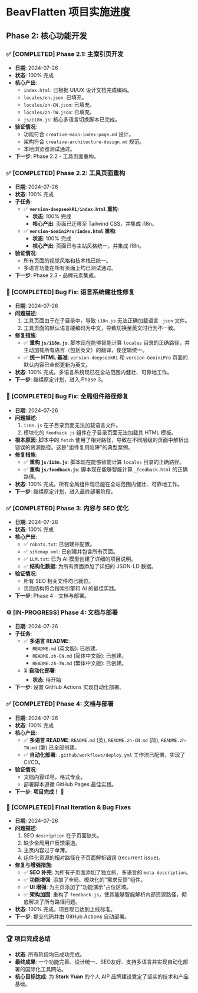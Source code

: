 # BeavFlatten 项目实施进度

## Phase 2: 核心功能开发

### ✅ **[COMPLETED] Phase 2.1: 主索引页开发**
- **日期**: 2024-07-26
- **状态**: 100% 完成
- **核心产出**:
  - `index.html`: 已根据 UI/UX 设计文档完成编码。
  - `locales/en.json`: 已填充。
  - `locales/zh-CN.json`: 已填充。
  - `locales/zh-TW.json`: 已填充。
  - `js/i18n.js`: 核心多语言切换脚本已完成。
- **验证情况**:
  - 功能符合 `creative-main-index-page.md` 设计。
  - 架构符合 `creative-architecture-design.md` 规范。
  - 本地浏览器测试通过。
- **下一步**: Phase 2.2 - 工具页面重构。

### ✅ **[COMPLETED] Phase 2.2: 工具页面重构**
- **日期**: 2024-07-26
- **状态**: 100% 完成
- **子任务**:
  - ✅ **`version-deepseekR1/index.html` 重构**:
    - **状态**: 100% 完成
    - **核心产出**: 页面已迁移至 Tailwind CSS，并集成 i18n。
  - ✅ **`version-GeminiPro/index.html` 重构**:
    - **状态**: 100% 完成
    - **核心产出**: 页面已与主站风格统一，并集成 i18n。
- **验证情况**:
  - 所有页面的视觉风格和技术栈已统一。
  - 多语言功能在所有页面上均已测试通过。
- **下一步**: Phase 2.3 - 品牌元素集成。

### 🐞 **[COMPLETED] Bug Fix: 语言系统健壮性修复**
- **日期**: 2024-07-26
- **问题描述**:
  1.  工具页面由于在子目录中，导致 `i18n.js` 无法正确加载语言 `.json` 文件。
  2.  工具页面的默认语言硬编码为中文，导致切换至英文时行为不一致。
- **修复措施**:
  - ✅ **重构 `js/i18n.js`**: 脚本现在能够智能计算 `locales` 目录的正确路径，并主动加载所有语言（包括英文）的翻译，使逻辑统一。
  - ✅ **统一 HTML 基准**: `version-deepseekR1` 和 `version-GeminiPro` 页面的默认内容已全部更新为英文。
- **状态**: 100% 完成。多语言系统现已在全站范围内健壮、可靠地工作。
- **下一步**: 继续原定计划，进入 Phase 3。

### 🐞 **[COMPLETED] Bug Fix: 全局组件路径修复**
- **日期**: 2024-07-26
- **问题描述**:
  1.  `i18n.js` 在子目录页面无法加载语言文件。
  2.  模块化的 `feedback.js` 组件在子目录页面无法加载其 HTML 模板。
- **根本原因**: 脚本中的 `fetch` 使用了相对路径，导致在不同层级的页面中解析出错误的资源路径。这是"组件复用陷阱"的典型案例。
- **修复措施**:
  - ✅ **重构 `js/i18n.js`**: 脚本现在能够智能计算 `locales` 目录的正确路径。
  - ✅ **重构 `js/feedback.js`**: 脚本现在能够智能计算 `_feedback.html` 的正确路径。
- **状态**: 100% 完成。所有全局组件现已能在全站范围内健壮、可靠地工作。
- **下一步**: 继续原定计划，进入最终部署阶段。

### ✅ **[COMPLETED] Phase 3: 内容与 SEO 优化**
- **日期**: 2024-07-26
- **状态**: 100% 完成
- **核心产出**:
  - ✅ `robots.txt`: 已创建并配置。
  - ✅ `sitemap.xml`: 已创建并包含所有页面。
  - ✅ `LLM.txt`: 已为 AI 模型创建了详细的项目说明。
  - ✅ **结构化数据**: 为所有页面添加了详细的 JSON-LD 数据。
- **验证情况**:
  - 所有 SEO 相关文件均已就位。
  - 页面结构符合搜索引擎和 AI 的最佳实践。
- **下一步**: Phase 4 - 文档与部署。

### ⚙️ **[IN-PROGRESS] Phase 4: 文档与部署**
- **日期**: 2024-07-26
- **子任务**:
  - ✅ **多语言 README**:
    - `README.md` (英文版): 已创建。
    - `README.zh-CN.md` (简体中文版): 已创建。
    - `README.zh-TW.md` (繁体中文版): 已创建。
  - ⏳ **自动化部署**:
    - **状态**: 待开始
- **下一步**: 设置 GitHub Actions 实现自动化部署。

### ✅ **[COMPLETED] Phase 4: 文档与部署**
- **日期**: 2024-07-26
- **状态**: 100% 完成
- **核心产出**:
  - ✅ **多语言 README**: `README.md` (英), `README.zh-CN.md` (简), `README.zh-TW.md` (繁) 已全部创建。
  - ✅ **自动化部署**: `.github/workflows/deploy.yml` 工作流已配置，实现了 CI/CD。
- **验证情况**:
  - 文档内容详尽，格式专业。
  - 部署脚本遵循 GitHub Pages 最佳实践。
- **下一步**: **项目完成！** 🚀

### 🌟 **[COMPLETED] Final Iteration & Bug Fixes**
- **日期**: 2024-07-26
- **问题描述**:
  1.  SEO `description` 在子页面缺失。
  2.  缺少全局用户反馈渠道。
  3.  主页内容过于单薄。
  4.  组件化资源的相对路径在子页面解析错误 (recurrent issue)。
- **修复与增强措施**:
  - ✅ **SEO 补完**: 为所有子页面添加了独立的、多语言的 `meta description`。
  - ✅ **功能增强**: 添加了全局、模块化的"需求反馈"组件。
  - ✅ **UI 增强**: 为主页添加了"功能演示"占位区域。
  - ✅ **架构加固**: 重构了 `feedback.js`，使其能够智能解析内部资源路径，彻底解决了所有路径问题。
- **状态**: 100% 完成。项目现已达到上线标准。
- **下一步**: 提交代码并由 GitHub Actions 自动部署。

---
### 🏆 **项目完成总结**
- **状态**: 所有阶段均已成功完成。
- **最终成果**: 一个功能完善、设计统一、SEO友好、支持多语言并实现自动化部署的国际化工具网站。
- **核心目标达成**: 为 **Stark Yuan** 的个人 AIP 品牌建设奠定了坚实的技术和产品基础。
